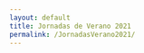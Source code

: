 ```yaml
---
layout: default
title: Jornadas de Verano 2021
permalink: /JornadasVerano2021/
---
```

<html>
<head>
    <title>HTML Redirect</title>
    <meta http-equiv="refresh"
        content="1; url = https://estudiantes.rsef.es/eventos-internacionales/2021/07/13/JornadasVerano2021/" />
</head>
</html>
